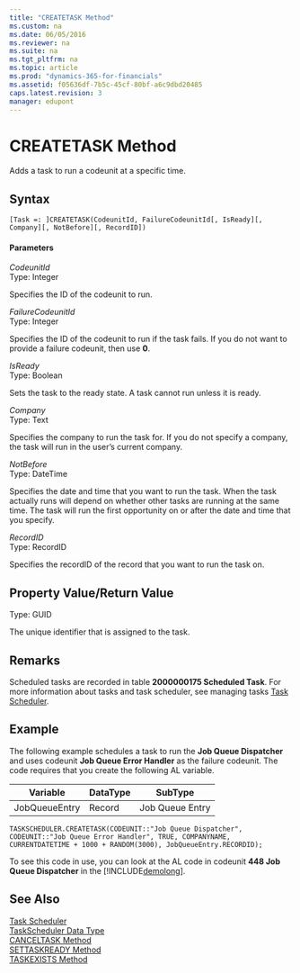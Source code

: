 ```yaml
---
title: "CREATETASK Method"
ms.custom: na
ms.date: 06/05/2016
ms.reviewer: na
ms.suite: na
ms.tgt_pltfrm: na
ms.topic: article
ms.prod: "dynamics-365-for-financials"
ms.assetid: f05636df-7b5c-45cf-80bf-a6c9dbd20485
caps.latest.revision: 3
manager: edupont
---
```

# CREATETASK Method
Adds a task to run a codeunit at a specific time.  

## Syntax  

```  
[Task =: ]CREATETASK(CodeunitId, FailureCodeunitId[, IsReady][, Company][, NotBefore][, RecordID])  
```  

#### Parameters  
 *CodeunitId*  
 Type: Integer  

 Specifies the ID of the codeunit to run.  

 *FailureCodeunitId*  
 Type: Integer  

 Specifies the ID of the codeunit to run if the task fails. If you do not want to provide a failure codeunit, then use **0**.  

 *IsReady*  
 Type: Boolean  

 Sets the task to the ready state. A task cannot run unless it is ready.  

 *Company*  
 Type: Text  

 Specifies the company to run the task for. If you do not specify a company, the task will run in the user’s current company.  

 *NotBefore*  
 Type: DateTime  

 Specifies the date and time that you want to run the task. When the task actually runs will depend on whether other tasks are running at the same time. The task will run the first opportunity on or after the date and time that you specify.  

 *RecordID*  
 Type: RecordID  

 Specifies the recordID of the record that you want to run the task on.  

## Property Value/Return Value  
 Type: GUID  

 The unique identifier that is assigned to the task.  

## Remarks  
 Scheduled tasks are recorded in table **2000000175 Scheduled Task**.  For more information about tasks and task scheduler, see managing tasks [Task Scheduler](Task-Scheduler.md).  

## Example  
 The following example schedules a task to run the **Job Queue Dispatcher** and uses codeunit **Job Queue Error Handler** as the failure codeunit. The code requires that you create the following AL variable.  

|Variable|DataType|SubType|  
|--------------|--------------|-------------|  
|JobQueueEntry|Record|Job Queue Entry|  

```  
TASKSCHEDULER.CREATETASK(CODEUNIT::"Job Queue Dispatcher", CODEUNIT::"Job Queue Error Handler", TRUE, COMPANYNAME, CURRENTDATETIME + 1000 + RANDOM(3000), JobQueueEntry.RECORDID);  
```  

 To see this code in use, you can look at the AL code in codeunit **448 Job Queue Dispatcher** in the [!INCLUDE[demolong](../includes/demolong_md.md)].  

## See Also  
 [Task Scheduler](Task-Scheduler.md)  
 [TaskScheduler Data Type](TaskScheduler-Data-Type.md)   
 [CANCELTASK Method](devenv-CANCELTASK-Method.md)   
 [SETTASKREADY Method](devenv-SETTASKREADY-Method.md)   
 [TASKEXISTS Method](devenv-TASKEXISTS-Method.md)
